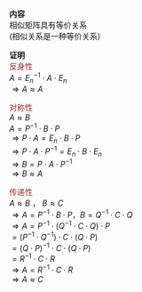 **内容**  
相似矩阵具有等价关系  
(相似关系是一种等价关系)  
  
**证明**  
<font color=brown>反身性</font>  
 $A=E_n^{-1}\cdot A\cdot E_n$  
 $\Rightarrow A\approx A$  
  
<font color=brown>对称性</font>  
 $A\approx B$  
 $A=P^{-1}\cdot B\cdot P$  
 $\Rightarrow P\cdot A=E_n\cdot B\cdot P$  
 $\Rightarrow P\cdot A\cdot P^{-1}  
=E_n\cdot B\cdot E_n$  
 $\Rightarrow B=P\cdot A\cdot P^{-1}$  
 $\Rightarrow B\approx A$  
  
<font color=brown>传递性</font>  
 $A\approx B$ ， $B\approx C$  
 $\Rightarrow A=P^{-1}\cdot B\cdot P，  
B=Q^{-1}\cdot C\cdot Q$  
 $\Rightarrow A=P^{-1}\cdot(Q^{-1}\cdot C\cdot Q)\cdot P$  
 $=(P^{-1}\cdot Q^{-1})\cdot C\cdot(Q\cdot P)$  
 $=(Q\cdot P)^{-1}\cdot C\cdot(Q\cdot P)$  
 $=R^{-1}\cdot C\cdot R$  
 $\Rightarrow A=R^{-1}\cdot C\cdot R$  
 $\Rightarrow A\approx C$  
  
